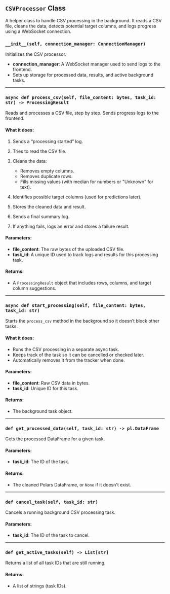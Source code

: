 ## `CSVProcessor` Class

A helper class to handle CSV processing in the background.
It reads a CSV file, cleans the data, detects potential target columns, and logs progress using a WebSocket connection.

### `__init__(self, connection_manager: ConnectionManager)`

Initializes the CSV processor.

- **connection_manager**: A WebSocket manager used to send logs to the frontend.
- Sets up storage for processed data, results, and active background tasks.

---

### `async def process_csv(self, file_content: bytes, task_id: str) -> ProcessingResult`

Reads and processes a CSV file, step by step. Sends progress logs to the frontend.

#### What it does:

1. Sends a “processing started” log.
2. Tries to read the CSV file.
3. Cleans the data:

   - Removes empty columns.
   - Removes duplicate rows.
   - Fills missing values (with median for numbers or "Unknown" for text).

4. Identifies possible target columns (used for predictions later).
5. Stores the cleaned data and result.
6. Sends a final summary log.
7. If anything fails, logs an error and stores a failure result.

#### Parameters:

- **file_content**: The raw bytes of the uploaded CSV file.
- **task_id**: A unique ID used to track logs and results for this processing task.

#### Returns:

- A `ProcessingResult` object that includes rows, columns, and target column suggestions.

---

### `async def start_processing(self, file_content: bytes, task_id: str)`

Starts the `process_csv` method in the background so it doesn’t block other tasks.

#### What it does:

- Runs the CSV processing in a separate async task.
- Keeps track of the task so it can be cancelled or checked later.
- Automatically removes it from the tracker when done.

#### Parameters:

- **file_content**: Raw CSV data in bytes.
- **task_id**: Unique ID for this task.

#### Returns:

- The background task object.

---

### `def get_processed_data(self, task_id: str) -> pl.DataFrame`

Gets the processed DataFrame for a given task.

#### Parameters:

- **task_id**: The ID of the task.

#### Returns:

- The cleaned Polars DataFrame, or `None` if it doesn't exist.

---

### `def cancel_task(self, task_id: str)`

Cancels a running background CSV processing task.

#### Parameters:

- **task_id**: The ID of the task to cancel.

---

### `def get_active_tasks(self) -> List[str]`

Returns a list of all task IDs that are still running.

#### Returns:

- A list of strings (task IDs).
